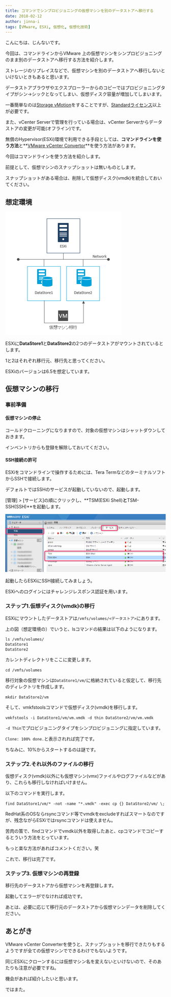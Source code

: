 ```yaml
---
title: コマンドでシンプロビジョニングの仮想マシンを別のデータストアへ移行する
date: 2018-02-12
author: jinna-i
tags: [VMware, ESXi, 仮想化, 仮想化技術]
---
```


こんにちは、じんないです。

今回は、コマンドラインからVMware 上の仮想マシンをシンプロビジョニングのまま別のデータストアへ移行する方法を紹介します。

ストレージのリプレイスなどで、仮想マシンを別のデータストアへ移行しないといけないときもあると思います。

データストアブラウザやエクスプローラーからのコピーではプロビジョニングタイプがシン→シックとなってしまい、仮想ディスク容量が増加してしまいます。

一番簡単なのは[Storage vMotion](https://docs.vmware.com/jp/VMware-vSphere/6.5/com.vmware.vsphere.vcenterhost.doc/GUID-AB266895-BAA4-4BF3-894E-47F99DC7B77F.html)をすることですが、[Standardライセンス](https://www.networld.co.jp/product/vmware/pro_info/vsphere/edition/latest/)以上が必要です。

また、vCenter Serverで管理を行っている場合は、vCenter Serverからデータストアの変更が可能(オフライン)です。

無償のHypervisor(ESXi)環境で利用できる手段としては、**コマンドラインを使う方法**と**[VMware vCenter Convertor](https://my.vmware.com/jp/web/vmware/info/slug/infrastructure_operations_management/vmware_vcenter_converter_standalone/5_5)**を使う方法があります。

今回はコマンドラインを使う方法を紹介します。

前提として、仮想マシンのスナップショットは無いものとします。

スナップショットがある場合は、削除して仮想ディスク(vmdk)を統合しておいてください。

## 想定環境

![](images/migration-to-another-data-store-with-thin-provisioning-1.png)

ESXiに**DataStore1**と**DataStore2**の2つのデータストアがマウントされているとします。

1と2はそれぞれ移行元、移行先と思ってください。

ESXiのバージョンは6.5を想定しています。

## 仮想マシンの移行

### 事前準備

#### 仮想マシンの停止

コールドクローニングになりますので、対象の仮想マシンはシャットダウンしておきます。

インベントリからも登録を解除しておいてください。

#### SSH接続の許可
ESXiをコマンドラインで操作するためには、Tera TermなどのターミナルソフトからSSHで接続します。

デフォルトではSSHのサービスが起動していないので、起動します。

[管理] > [サービス]の順にクリックし、**TSM(ESXi Shell)**と**TSM-SSH(SSH)**を起動します。

![](images/migration-to-another-data-store-with-thin-provisioning-2.png)

起動したらESXiにSSH接続してみましょう。

ESXiへのログインにはチャレンジレスポンス認証を用います。

### ステップ1.仮想ディスク(vmdk)の移行

ESXiにマウントしたデータストアは`/vmfs/volumes/<データストア>`にあります。

上の図（想定環境の）でいうと、lsコマンドの結果は以下のようになります。

```
ls /vmfs/volumes/
DataStore1
DataStore2
```

カレントディレクトリをここに変更します。

`cd /vmfs/volumes`

移行対象の仮想マシンは`DataStore1/vm/`に格納されていると仮定して、移行先のディレクトリを作成します。

`mkdir DataStore2/vm`

そして、vmkfstoolsコマンドで仮想ディスク(vmdk)を移行します。

`vmkfstools -i DataStore1/vm/vm.vmdk -d thin DataStore2/vm/vm.vmdk`

`-d Thin`でプロビジョニングタイプをシンプロビジョニングに指定しています。

`Clone: 100% done.`と表示されれば完了です。

ちなみに、10%からスタートするのは謎です。

### ステップ2.それ以外のファイルの移行

仮想ディスク(vmdk)以外にも仮想マシン(vmx)ファイルやログファイルなどがあり、これらも移行しなければいけません。

以下のコマンドを実行します。

`find DataStore1/vm/* -not -name "*.vmdk" -exec cp {} DataStore2/vm/ \;`

RedHat系のOSならrsyncコマンド等でvmdkをexcludeすればスマートなのですが、残念ながらESXiではrsyncコマンドは使えません。

苦肉の策で、findコマンドでvmdk以外を取得したあと、cpコマンドでコピーするとういう方法をとっています。

もっと楽な方法があればコメントください。笑

これで、移行は完了です。

### ステップ3. 仮想マシンの再登録

移行先のデータストアから仮想マシンを再登録します。

起動してエラーがでなければ成功です。

あとは、必要に応じて移行元のデータストアから仮想マシンデータを削除してください。

## あとがき

VMware vCenter Converterを使うと、スナップショットを移行できたりもするようですが全ての仮想マシンでできるわけでもないようです。

同じESXiにクローンするには仮想マシン名を変えないといけないので、そのあたりも注意が必要ですね。

機会があれば紹介したいと思います。

ではまた。